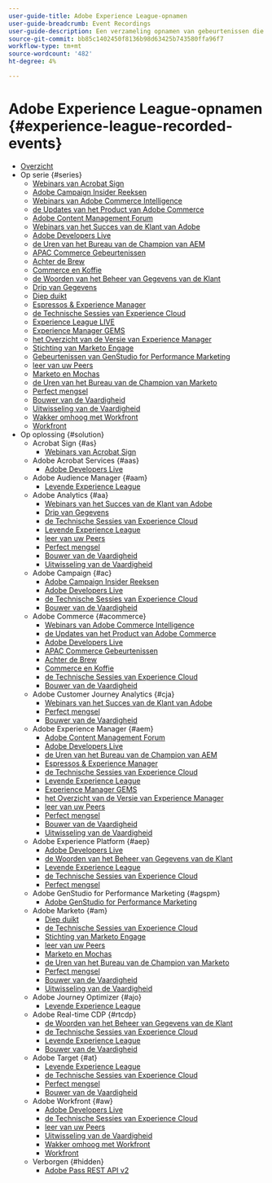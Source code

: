 ```yaml
---
user-guide-title: Adobe Experience League-opnamen
user-guide-breadcrumb: Event Recordings
user-guide-description: Een verzameling opnamen van gebeurtenissen die zijn geforceerd bij het gebruik van Adobe Enterprise-producten
source-git-commit: bb85c1402450f8136b98d63425b743580ffa96f7
workflow-type: tm+mt
source-wordcount: '482'
ht-degree: 4%

---
```



# Adobe Experience League-opnamen {#experience-league-recorded-events}

+ [Overzicht](overview.md)
+ Op serie {#series}
   + [ Webinars van Acrobat Sign ](https://experienceleague.adobe.com/docs/events/acrobat-sign-webinars/overview.html?lang=nl-NL)
   + [ Adobe Campaign Insider Reeksen ](https://experienceleague.adobe.com/docs/events/adobe-campaign-insider-recordings/overview.html?lang=nl-NL)
   + [ Webinars van Adobe Commerce Intelligence ](https://experienceleague.adobe.com/docs/events/mbi-webinars-recordings/overview.html?lang=nl-NL)
   + [ de Updates van het Product van Adobe Commerce ](https://experienceleague.adobe.com/docs/events/adobe-commerce-product-update-recordings/overview.html?lang=nl-NL)
   + [ Adobe Content Management Forum ](https://experienceleague.adobe.com/docs/events/adobe-content-management-forum-recordings/overview.html?lang=nl-NL)
   + [ Webinars van het Succes van de Klant van Adobe ](https://experienceleague.adobe.com/docs/events/adobe-customer-success-webinar-recordings/overview.html?lang=nl-NL)
   + [ Adobe Developers Live ](https://experienceleague.adobe.com/docs/events/adobe-developers-live-recordings/overview.html?lang=nl-NL)
   + [ de Uren van het Bureau van de Champion van AEM ](https://experienceleague.adobe.com/docs/events/aem-champion-office-hours/overview.html?lang=nl-NL)
   + [ APAC Commerce Gebeurtenissen ](https://experienceleague.adobe.com/docs/events/apac-commerce-recordings/overview.html?lang=nl-NL)
   + [ Achter de Brew ](https://experienceleague.adobe.com/docs/events/behind-the-brew-recordings/overview.html?lang=nl-NL)
   + [ Commerce en Koffie ](https://experienceleague.adobe.com/docs/events/commerce-and-coffee-recordings/overview.html?lang=nl-NL)
   + [ de Woorden van het Beheer van Gegevens van de Klant ](https://experienceleague.adobe.com/docs/events/customer-data-management-voices-recordings/overview.html?lang=nl-NL)
   + [ Drip van Gegevens ](https://experienceleague.adobe.com/docs/events/data-drip-recordings/overview.html?lang=nl-NL)
   + [ Diep duikt ](https://experienceleague.adobe.com/docs/events/deep-dives-recordings/overview.html?lang=nl-NL)
   + [ Espressos &amp; Experience Manager ](https://experienceleague.adobe.com/docs/events/espressos-and-experience-manager-recordings/overview.html?lang=nl-NL)
   + [ de Technische Sessies van Experience Cloud ](https://experienceleague.adobe.com/docs/events/tech-sessions/overview.html?lang=nl-NL)
   + [ Experience League LIVE ](https://experienceleague.adobe.com/docs/events/experience-league-live-recordings/overview.html?lang=nl-NL)
   + [ Experience Manager GEMS ](https://experienceleague.adobe.com/docs/events/experience-manager-gems-recordings/overview.html?lang=nl-NL)
   + [ het Overzicht van de Versie van Experience Manager ](https://experienceleague.adobe.com/docs/events/aemcs-release-update-recordings/overview.html?lang=nl-NL)
   + [ Stichting van Marketo Engage ](https://experienceleague.adobe.com/nl/docs/events/foundations-of-marketo-engage-webinars/overview)
   + [ Gebeurtenissen van GenStudio for Performance Marketing ](https://experienceleague.adobe.com/docs/events/genstudio-for-performance-marketing-events/overview.html?lang=nl-NL)
   + [ leer van uw Peers ](https://experienceleague.adobe.com/docs/events/learn-from-your-peers-recordings/overview.html?lang=nl-NL)
   + [ Marketo en Mochas ](https://experienceleague.adobe.com/docs/events/marketo-and-mochas-recordings/overview.html?lang=nl-NL)
   + [ de Uren van het Bureau van de Champion van Marketo ](https://experienceleague.adobe.com/docs/events/marketo-champion-office-hours/overview.html?lang=nl-NL)
   + [ Perfect mengsel ](https://experienceleague.adobe.com/docs/events/perfect-blend/overview.html)
   + [ Bouwer van de Vaardigheid ](https://experienceleague.adobe.com/docs/events/skill-builder-recordings/overview.html?lang=nl-NL)
   + [ Uitwisseling van de Vaardigheid ](https://experienceleague.adobe.com/docs/events/the-skill-exchange-recordings/overview.html?lang=nl-NL)
   + [ Wakker omhoog met Workfront ](https://experienceleague.adobe.com/docs/events/wake-up-with-workfront-recordings/overview.html?lang=nl-NL)
   + [ Workfront ](https://experienceleague.adobe.com/docs/events/workfront-recordings/overview.html?lang=nl-NL)
+ Op oplossing {#solution}
   + Acrobat Sign {#as}
      + [ Webinars van Acrobat Sign ](https://experienceleague.adobe.com/docs/events/acrobat-sign-webinars/overview.html?lang=nl-NL)
   + Adobe Acrobat Services {#aas}
      + [ Adobe Developers Live ](https://experienceleague.adobe.com/docs/events/adobe-developers-live-recordings/overview.html?lang=nl-NL)
   + Adobe Audience Manager {#aam}
      + [ Levende Experience League ](https://experienceleague.adobe.com/docs/events/experience-league-live-recordings/overview.html?lang=nl-NL)
   + Adobe Analytics {#aa}
      + [ Webinars van het Succes van de Klant van Adobe ](https://experienceleague.adobe.com/docs/events/adobe-customer-success-webinar-recordings/overview.html?lang=nl-NL)
      + [ Drip van Gegevens ](https://experienceleague.adobe.com/docs/events/data-drip-recordings/overview.html?lang=nl-NL)
      + [ de Technische Sessies van Experience Cloud ](https://experienceleague.adobe.com/docs/events/tech-sessions/overview.html?lang=nl-NL)
      + [ Levende Experience League ](https://experienceleague.adobe.com/docs/events/experience-league-live-recordings/overview.html?lang=nl-NL)
      + [ leer van uw Peers ](https://experienceleague.adobe.com/docs/events/learn-from-your-peers-recordings/overview.html?lang=nl-NL)
      + [ Perfect mengsel ](https://experienceleague.adobe.com/docs/events/perfect-blend/overview.html)
      + [ Bouwer van de Vaardigheid ](https://experienceleague.adobe.com/docs/events/skill-builder-recordings/overview.html?lang=nl-NL)
      + [ Uitwisseling van de Vaardigheid ](https://experienceleague.adobe.com/docs/events/the-skill-exchange-recordings/overview.html?lang=nl-NL)
   + Adobe Campaign {#ac}
      + [ Adobe Campaign Insider Reeksen ](https://experienceleague.adobe.com/docs/events/adobe-campaign-insider-recordings/overview.html?lang=nl-NL)
      + [ Adobe Developers Live ](https://experienceleague.adobe.com/docs/events/adobe-developers-live-recordings/overview.html?lang=nl-NL)
      + [ de Technische Sessies van Experience Cloud ](https://experienceleague.adobe.com/docs/events/tech-sessions/overview.html?lang=nl-NL)
      + [ Bouwer van de Vaardigheid ](https://experienceleague.adobe.com/docs/events/skill-builder-recordings/overview.html?lang=nl-NL)
   + Adobe Commerce {#acommerce}
      + [ Webinars van Adobe Commerce Intelligence ](https://experienceleague.adobe.com/docs/events/mbi-webinars-recordings/overview.html?lang=nl-NL)
      + [ de Updates van het Product van Adobe Commerce ](https://experienceleague.adobe.com/docs/events/adobe-commerce-product-update-recordings/overview.html?lang=nl-NL)
      + [ Adobe Developers Live ](https://experienceleague.adobe.com/docs/events/adobe-developers-live-recordings/overview.html?lang=nl-NL)
      + [ APAC Commerce Gebeurtenissen ](https://experienceleague.adobe.com/docs/events/apac-commerce-recordings/overview.html?lang=nl-NL)
      + [ Achter de Brew ](https://experienceleague.adobe.com/docs/events/behind-the-brew-recordings/overview.html?lang=nl-NL)
      + [ Commerce en Koffie ](https://experienceleague.adobe.com/docs/events/commerce-and-coffee-recordings/overview.html?lang=nl-NL)
      + [ de Technische Sessies van Experience Cloud ](https://experienceleague.adobe.com/docs/events/tech-sessions/overview.html?lang=nl-NL)
      + [ Bouwer van de Vaardigheid ](https://experienceleague.adobe.com/docs/events/skill-builder-recordings/overview.html?lang=nl-NL)
   + Adobe Customer Journey Analytics {#cja}
      + [ Webinars van het Succes van de Klant van Adobe ](https://experienceleague.adobe.com/docs/events/adobe-customer-success-webinar-recordings/overview.html?lang=nl-NL)
      + [ Perfect mengsel ](https://experienceleague.adobe.com/docs/events/perfect-blend/overview.html)
      + [ Bouwer van de Vaardigheid ](https://experienceleague.adobe.com/docs/events/skill-builder-recordings/overview.html?lang=nl-NL)
   + Adobe Experience Manager {#aem}
      + [ Adobe Content Management Forum ](https://experienceleague.adobe.com/docs/events/adobe-content-management-forum-recordings/overview.html?lang=nl-NL)
      + [ Adobe Developers Live ](https://experienceleague.adobe.com/docs/events/adobe-developers-live-recordings/overview.html?lang=nl-NL)
      + [ de Uren van het Bureau van de Champion van AEM ](https://experienceleague.adobe.com/docs/events/aem-champion-office-hours/overview.html?lang=nl-NL)
      + [ Espressos &amp; Experience Manager ](https://experienceleague.adobe.com/docs/events/espressos-and-experience-manager-recordings/overview.html?lang=nl-NL)
      + [ de Technische Sessies van Experience Cloud ](https://experienceleague.adobe.com/docs/events/tech-sessions/overview.html?lang=nl-NL)
      + [ Levende Experience League ](https://experienceleague.adobe.com/docs/events/experience-league-live-recordings/overview.html?lang=nl-NL)
      + [ Experience Manager GEMS ](https://experienceleague.adobe.com/docs/events/experience-manager-gems-recordings/overview.html?lang=nl-NL)
      + [ het Overzicht van de Versie van Experience Manager ](https://experienceleague.adobe.com/docs/events/aemcs-release-update-recordings/overview.html?lang=nl-NL)
      + [ leer van uw Peers ](https://experienceleague.adobe.com/docs/events/learn-from-your-peers-recordings/overview.html?lang=nl-NL)
      + [ Perfect mengsel ](https://experienceleague.adobe.com/docs/events/perfect-blend/overview.html)
      + [ Bouwer van de Vaardigheid ](https://experienceleague.adobe.com/docs/events/skill-builder-recordings/overview.html?lang=nl-NL)
      + [ Uitwisseling van de Vaardigheid ](https://experienceleague.adobe.com/docs/events/the-skill-exchange-recordings/overview.html?lang=nl-NL)
   + Adobe Experience Platform {#aep}
      + [ Adobe Developers Live ](https://experienceleague.adobe.com/docs/events/adobe-developers-live-recordings/overview.html?lang=nl-NL)
      + [ de Woorden van het Beheer van Gegevens van de Klant ](https://experienceleague.adobe.com/docs/events/customer-data-management-voices-recordings/overview.html?lang=nl-NL)
      + [ Levende Experience League ](https://experienceleague.adobe.com/docs/events/experience-league-live-recordings/overview.html?lang=nl-NL)
      + [ de Technische Sessies van Experience Cloud ](https://experienceleague.adobe.com/docs/events/tech-sessions/overview.html?lang=nl-NL)
      + [ Perfect mengsel ](https://experienceleague.adobe.com/docs/events/perfect-blend/overview.html)
   + Adobe GenStudio for Performance Marketing {#agspm}
      + [ Adobe GenStudio for Performance Marketing ](https://experienceleague.adobe.com/docs/events/genstudio-for-performance-marketing-events/overview.html?lang=nl-NL)
   + Adobe Marketo {#am}
      + [ Diep duikt ](https://experienceleague.adobe.com/docs/events/deep-dives-recordings/overview.html?lang=nl-NL)
      + [ de Technische Sessies van Experience Cloud ](https://experienceleague.adobe.com/docs/events/tech-sessions/overview.html?lang=nl-NL)
      + [ Stichting van Marketo Engage ](https://experienceleague.adobe.com/nl/docs/events/foundations-of-marketo-engage-webinars/overview)
      + [ leer van uw Peers ](https://experienceleague.adobe.com/docs/events/learn-from-your-peers-recordings/overview.html?lang=nl-NL)
      + [ Marketo en Mochas ](https://experienceleague.adobe.com/docs/events/marketo-and-mochas-recordings/overview.html?lang=nl-NL)
      + [ de Uren van het Bureau van de Champion van Marketo ](https://experienceleague.adobe.com/docs/events/marketo-champion-office-hours/overview.html?lang=nl-NL)
      + [ Perfect mengsel ](https://experienceleague.adobe.com/docs/events/perfect-blend/overview.html)
      + [ Bouwer van de Vaardigheid ](https://experienceleague.adobe.com/docs/events/skill-builder-recordings/overview.html?lang=nl-NL)
      + [ Uitwisseling van de Vaardigheid ](https://experienceleague.adobe.com/docs/events/the-skill-exchange-recordings/overview.html?lang=nl-NL)
   + Adobe Journey Optimizer {#ajo}
      + [ Levende Experience League ](https://experienceleague.adobe.com/docs/events/experience-league-live-recordings/overview.html?lang=nl-NL)
   + Adobe Real-time CDP {#rtcdp}
      + [ de Woorden van het Beheer van Gegevens van de Klant ](https://experienceleague.adobe.com/docs/events/customer-data-management-voices-recordings/overview.html?lang=nl-NL)
      + [ de Technische Sessies van Experience Cloud ](https://experienceleague.adobe.com/docs/events/tech-sessions/overview.html?lang=nl-NL)
      + [ Levende Experience League ](https://experienceleague.adobe.com/docs/events/experience-league-live-recordings/overview.html?lang=nl-NL)
      + [ Bouwer van de Vaardigheid ](https://experienceleague.adobe.com/docs/events/skill-builder-recordings/overview.html?lang=nl-NL)
   + Adobe Target {#at}
      + [ Levende Experience League ](https://experienceleague.adobe.com/docs/events/experience-league-live-recordings/overview.html?lang=nl-NL)
      + [ de Technische Sessies van Experience Cloud ](https://experienceleague.adobe.com/docs/events/tech-sessions/overview.html?lang=nl-NL)
      + [ Perfect mengsel ](https://experienceleague.adobe.com/docs/events/perfect-blend/overview.html)
      + [ Bouwer van de Vaardigheid ](https://experienceleague.adobe.com/docs/events/skill-builder-recordings/overview.html?lang=nl-NL)
   + Adobe Workfront {#aw}
      + [ Adobe Developers Live ](https://experienceleague.adobe.com/docs/events/adobe-developers-live-recordings/overview.html?lang=nl-NL)
      + [ de Technische Sessies van Experience Cloud ](https://experienceleague.adobe.com/docs/events/tech-sessions/overview.html?lang=nl-NL)
      + [ leer van uw Peers ](https://experienceleague.adobe.com/docs/events/learn-from-your-peers-recordings/overview.html?lang=nl-NL)
      + [ Uitwisseling van de Vaardigheid ](https://experienceleague.adobe.com/docs/events/the-skill-exchange-recordings/overview.html?lang=nl-NL)
      + [ Wakker omhoog met Workfront ](https://experienceleague.adobe.com/docs/events/wake-up-with-workfront-recordings/overview.html?lang=nl-NL)
      + [ Workfront ](https://experienceleague.adobe.com/docs/events/workfront-recordings/overview.html?lang=nl-NL)
   + Verborgen {#hidden}
      + [ Adobe Pass REST API v2 ](../single-events/adobe-pass-rest-api-v2.md)